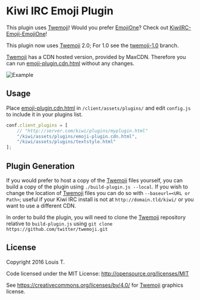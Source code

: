 # Kiwi IRC Emoji Plugin

This plugin uses [Twemoji]! Would you prefer [EmojiOne]? Check out [KiwiIRC-Emoji-EmojiOne]!

This plugin now uses [Twemoji] 2.0; For 1.0 see the [twemoji-1.0] branch.

[Twemoji] has a CDN hosted version, provided by MaxCDN.
Therefore you can run [emoji-plugin.cdn.html](emoji-plugin.cdn.html) without any changes.

![Example](https://github.com/LouisT/KiwiIRC-Emoji-Twemoji/blob/master/assets/KiwiIRC-Emoji-Twemoji.gif)

Usage
-
Place [emoji-plugin.cdn.html](emoji-plugin.cdn.html) in `/client/assets/plugins/` and edit `config.js` to include it in your plugins list.

```javascript
conf.client_plugins = [
    // "http://server.com/kiwi/plugins/myplugin.html"
    "/kiwi/assets/plugins/emoji-plugin.cdn.html",
    "/kiwi/assets/plugins/textstyle.html"
];
```

Plugin Generation
-
If you would prefer to host a copy of the [Twemoji] files yourself, you can build a copy of the plugin using `./build-plugin.js --local`. If you wish to change the location of [Twemoji] files you can do so with `--baseurl=<URL or Path>`; useful if your Kiwi IRC install is not at `http://domain.tld/kiwi/` or you want to use a different CDN.

In order to build the plugin, you will need to clone the [Twemoji] repository relative to `build-plugin.js` using `git clone https://github.com/twitter/twemoji.git`

License
-
Copyright 2016 Louis T.

Code licensed under the MIT License: http://opensource.org/licenses/MIT

See https://creativecommons.org/licenses/by/4.0/ for [Twemoji] graphics license.


[Twemoji]: https://github.com/twitter/twemoji
[twemoji-1.0]: https://github.com/LouisT/KiwiIRC-Emoji-Twemoji/tree/twemoji-1.0
[EmojiOne]: https://github.com/Ranks/emojione
[KiwiIRC-Emoji-EmojiOne]: https://github.com/LouisT/KiwiIRC-Emoji-EmojiOne
